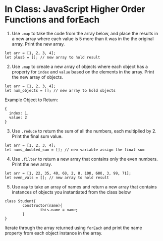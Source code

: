 # In Class: JavaScript Higher Order Functions and forEach

1. Use ```.map``` to take the code from the array below, and place the results in a new array where each value is 5 more than it was in the the original array. Print the new array.

```
let arr = [1, 2, 3, 4];
let plus5 = []; // new array to hold result
```

2. Use ```.map``` to create a new array of objects where each object has a property for ```index``` and ```value``` based on the elements in the array. Print the new array of objects.

```
let arr = [1, 2, 3, 4];
let num_objects = []; // new array to hold objects
```

Example Object to Return:
```
{
  index: 1,
  value: 2
}

```

3. Use ```.reduce``` to return the sum of all the numbers, each multiplied by 2. Print the final sum value.

```
let arr = [1, 2, 3, 4];
let nums_doubled_sum = []; // new variable assign the final sum
```


4. Use ```.filter``` to return a new array that contains only the even numbers. Print the new array.

```
let arr = [1, 22, 35, 40, 60, 2, 8, 100, 600, 3, 99, 71];
let even_vals = []; // new array to hold result
```

5. Use ```map``` to take an array of names and return a new array that contains instances of objects you instantiated from the class below

```
class Student{
        constructor(name){
                this.name = name;
        }
}
```

Iterate through the array returned using ```forEach``` and print the name property from each object instance in the array.

